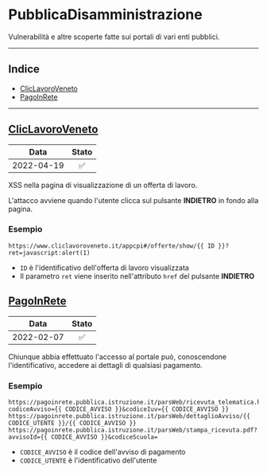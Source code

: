 # PubblicaDisamministrazione

Vulnerabilità e altre scoperte fatte sui portali di vari enti pubblici.

---

## Indice

- [ClicLavoroVeneto](#cliclavoroveneto)
- [PagoInRete](#pagoinrete)

---

## [ClicLavoroVeneto](https://www.cliclavoroveneto.it)

| Data | Stato |
| :-: | :-: |
| 2022-04-19 | :white_check_mark: |

XSS nella pagina di visualizzazione di un offerta di lavoro.

L'attacco avviene quando l'utente clicca sul pulsante **INDIETRO** in fondo alla pagina.

### Esempio

```
https://www.cliclavoroveneto.it/appcpi#/offerte/show/{{ ID }}?ret=javascript:alert(1)
```

- `ID` è l'identificativo dell'offerta di lavoro visualizzata
- Il parametro `ret` viene inserito nell'attributo `href` del pulsante **INDIETRO**

## [PagoInRete](https://pagoinrete.pubblica.istruzione.it/)

| Data | Stato |
| :-: | :-: |
| 2022-02-07 | :white_check_mark: |

Chiunque abbia effettuato l'accesso al portale può, conoscendone l'identificativo, accedere ai dettagli di qualsiasi pagamento.

### Esempio

```
https://pagoinrete.pubblica.istruzione.it/parsWeb/ricevuta_telematica.html?codiceAvviso={{ CODICE_AVVISO }}&codiceIuv={{ CODICE_AVVISO }}
https://pagoinrete.pubblica.istruzione.it/parsWeb/dettaglioAvviso/{{ CODICE_UTENTE }}/{{ CODICE_AVVISO }}
https://pagoinrete.pubblica.istruzione.it/parsWeb/stampa_ricevuta.pdf?avvisoId={{ CODICE_AVVISO }}&codiceScuola=
```

- `CODICE_AVVISO` è il codice dell'avviso di pagamento
- `CODICE_UTENTE` è l'identificativo dell'utente
